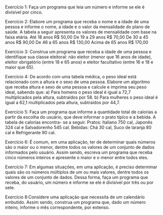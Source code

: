 Exercício 1: Faça um programa que leia um número e informe se ele é divisível por cinco.

Exercício 2: Elabore um programa que receba o nome e a idade de uma pessoa e informe o
nome, a idade e o valor da mensalidade do plano de saúde. A tabela a seguir apresenta
os valores de mensalidade com base na faixa etária.
Até 18 anos R$ 50,00
De 19 a 29 anos R$ 70,00
De 30 a 45 anos R$ 90,00
De 46 a 65 anos R$ 130,00
Acima de 65 anos R$ 170,00

Exercício 3: Construa um programa que receba a idade de uma pessoa e identifique sua classe
eleitoral: não eleitor (menor que 16 anos de idade), eleitor obrigatório (entre 18 e
65 anos) e eleitor facultativo (entre 16 e 18 e maior que 65).

Exercício 4: De acordo com uma tabela médica, o peso ideal está relacionado com a altura e o
sexo de uma pessoa. Elabore um algoritmo que receba altura e sexo de uma pessoa
e calcule e imprima seu peso ideal, sabendo que:
a) Para homens o peso ideal é igual a 72,7 multiplicados pela altura, subtraídos
por 58.
b) Para mulheres o peso ideal é igual a 62,1 multiplicados pela altura, subtraídos
por 44,7.

Exercício 5: Faça um programa que informe a quantidade total de calorias a partir da escolha
do usuário, que deve informar o prato típico e a bebida. A tabela de calorias encontra-
se a seguir.
Pratos: Italiano 750 cal, Japonês 324 cal e Salvadorenho 545 cal. Bebidas: Chá 30 cal, Suco de laranja 80 cal e Refrigerante 90 cal.

Exercício 6: É comum, em uma aplicação, ter de determinar quais números são o maior ou o
menor, dentre todos os valores de um conjunto de dados informados pelo usuário.
Assim sendo, escreva um programa que receba cinco números inteiros e apresente
o maior e o menor entre todos eles.

Exercício 7: Em algumas situações, em uma aplicação, é preciso determinar quais são os números
múltiplos de um ou mais valores, dentre todos os valores de um conjunto
de dados. Dessa forma, faça um programa que receba, do usuário, um número e
informe se ele é divisível por três ou por sete.

Exercício 8:Considere uma aplicação que necessita de um calendário embutido. Assim sendo,
construa um programa que, dado um número inteiro, informe o mês correspondente,
por extenso.